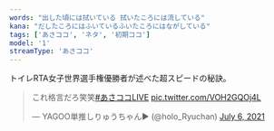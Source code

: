 ```yaml
---
words: "出した頃には拭いている 拭いたころには流している"
kana: "だしたころにはふいているふいたころにはながしている"
tags: ['あさココ', 'ネタ', '初期ココ']
model: '1'
streamType: 'あさココ'
---
```


トイレRTA女子世界選手権優勝者が述べた超スピードの秘訣。

<blockquote class="twitter-tweet"><p lang="ja" dir="ltr">これ格言だろ笑笑<a href="https://twitter.com/hashtag/%E3%81%82%E3%81%95%E3%82%B3%E3%82%B3LIVE?src=hash&amp;ref_src=twsrc%5Etfw">#あさココLIVE</a> <a href="https://t.co/VOH2GQOj4L">pic.twitter.com/VOH2GQOj4L</a></p>&mdash; YAGOO単推しりゅうちゃん▶︎ (@holo_Ryuchan) <a href="https://twitter.com/holo_Ryuchan/status/1412312343447437312?ref_src=twsrc%5Etfw">July 6, 2021</a></blockquote> <script async src="https://platform.twitter.com/widgets.js" charset="utf-8"></script>
